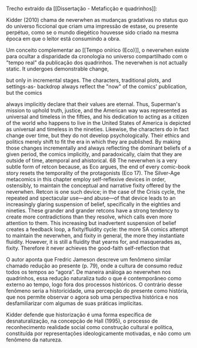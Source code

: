 Trecho extraído da [[Dissertação - Metaficção e quadrinhos]]:

Kidder (2010) chama de neverwhen as mudanças gradativas no status quo do universo ficcional que criam uma impressão de estase, ou presente perpétuo, como se o mundo diegético houvesse sido criado na mesma época em que o leitor está consumindo a obra.

Um conceito complementar ao [[Tempo onírico (Eco)]], o neverwhen existe para ocultar a disparidade da cronologia no universo compartilhado com o "tempo real" da publicação dos quadrinhos. 
The neverwhen is not actually static. It undergoes demonstrable change,

but only in incremental stages. The characters, traditional plots, and settings-as-
backdrop always reflect the "now" of the comics' publication, but the comics

always implicitly declare that their values are eternal. Thus, Superman's mission
to uphold truth, justice, and the American way was represented as universal and
timeless in the fifties, and his dedication to acting as a citizen of the world who
happens to live in the United States of America is depicted as universal and
timeless in the nineties. Likewise, the characters do in fact change over time, but
they do not develop psychologically. Their ethics and politics merely shift to fit
the era in which they are published. By making those changes incrementally and
always reflecting the dominant beliefs of a given period, the comics implicitly,
and paradoxically, claim that they are outside of time, atemporal and ahistorical. 68
The neverwhen is a very subtle form of retcon because, as Eco argues, the end of
every comic-book story resets the temporality of the protagonists (Eco 17). The
Silver-Age metacomics in this chapter employ self-reflexive devices in order,
ostensibly, to maintain the conceptual and narrative fixity offered by the
neverwhen. Retcon is one such device; in the case of the Crisis cycle, the repeated
and spectacular use—and abuse—of that device leads to an increasingly glaring
suspension of belief, specifically in the eighties and nineties. These grander and
grander retcons have a strong tendency to create more contradictions than they
resolve, which calls even more attention to them. This increasing but inadvertent
suspension of belief creates a feedback loop, a fixity/fluidity cycle: the more SA
comics attempt to maintain the neverwhen, and fixity in general, the more they
instantiate fluidity. However, it is still a fluidity that yearns for, and masquerades
as, fixity. Therefore it never achieves the good-faith self-reflection that

O autor aponta que Fredric Jameson descreve um fenômeno similar chamado redução ao presente (p. 79), onde a cultura de consumo reduz todos os tempos ao “agora”. De maneira análoga ao neverwhen nos quadrinhos, essa redução naturaliza tudo o que é contemporâneo como externo ao tempo, logo fora dos processos históricos. O contrário desse fenômeno seria a historicidade, uma percepção do presente como história, que nos permite observar o agora sob uma perspectiva histórica e nos desfamiliarizar com algumas de suas práticas implícitas.

Kidder defende que historização é uma forma específica de desnaturalização, na concepção de Hall (1995), o processo de reconhecimento realidade social como construção cultural e política, constituída por representações ideologicamente motivadas, e não como um fenômeno da natureza.